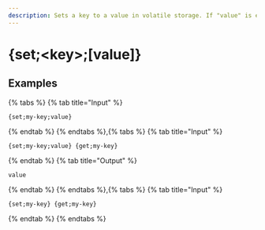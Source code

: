 ```yaml
---
description: Sets a key to a value in volatile storage. If "value" is empty, the key is deleted.
---
```

# {set;&lt;key>;[value]}
## Examples
{% tabs %}
{% tab title="Input" %}
```text
{set;my-key;value}
```
{% endtab %}
{% endtabs %},{% tabs %}
{% tab title="Input" %}
```text
{set;my-key;value} {get;my-key}
```
{% endtab %}
{% tab title="Output" %}
```text
value
```
{% endtab %}
{% endtabs %},{% tabs %}
{% tab title="Input" %}
```text
{set;my-key} {get;my-key}
```
{% endtab %}
{% endtabs %}